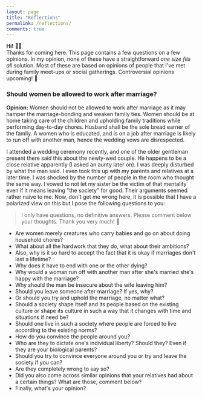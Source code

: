 ```yaml
---
layout: page
title: "Reflections"
permalink: /reflections/
comments: true
---
```

**Hi!** 🙆🏻‍
<br>
Thanks for coming here. This page contains a few questions on a few opinions. In my opinion, none of these have a straightforward *one size fits all* solution. Most of these are based on opinions of people that I've met during family meet-ups or social gatherings. <red>Controversial opinions upcoming! 🚩</red>

### Should women be allowed to work after marriage?
**Opinion:** Women should not be allowed to work after marriage as it may hamper the marriage-bonding and weaken family ties. Women should be at home taking care of the children and upholding family traditions while performing day-to-day chores. Husband shall be the sole bread earner of the family. A women who is educated, and is on a job after marriage is likely to run off with another man, hence the wedding vows are disrespected.

I attended a wedding ceremony recently, and one of the older gentleman present there said this about the newly-wed couple. He happens to be a close relative apparently (I asked an aunty later on). I was deeply disturbed by what the man said. I even took this up with my parents and relatives at a later time. I was shocked by the number of people in the room who thought the same way. I vowed to not let my sister be the victim of that mentality even if it means leaving "the society" for good. Their arguments seemed rather naive to me. Now, don't get me wrong here, it is possible that I have a polarized view on this but I pose the following questions to you:

> I only have questions, no definitive answers. Please comment below your thoughts. Thank you very much! 🥺

 - Are women merely creatures who carry babies and go on about doing household chores?
 - What about all the hardwork that they do, what about their ambitions?
 - Also, why is it so hard to accept the fact that it is okay if marriages don't last a lifetime?
 - Why does it have to end with one or the other dying?
 - Why would a woman run off with another man after she's married she's happy with the marriage?
 - Why should the man be insecure about the wife leaving him?
 - Should you leave someone after marriage? If yes, why?
 - Or should you try and uphold the marriage, no matter what?
 - Should a society shape itself and its people based on the existing culture or shape its culture in such a way that it changes with time and situations if need be?
 - Should one live in such a society where people are forced to live according to the existing norms?
 - How do you convince the people around you?
 - Who are they to dictate one's individual liberty? Should they? Even if they are your biological parents?
 - Should you try to convince everyone around you or try and leave the society if you can?
 - Are they completely wrong to say so?
 - Did you also come across similar opinions that your relatives had about a certain things? What are those, comment below?
 - <red>Finally, what's your opinion?</red>
